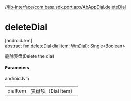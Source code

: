 //[lib-interface](../../../index.md)/[com.base.sdk.port.app](../index.md)/[AbAppDial](index.md)/[deleteDial](delete-dial.md)

# deleteDial

[androidJvm]\
abstract fun [deleteDial](delete-dial.md)(dialItem: [WmDial](../../com.base.sdk.entity.apps/-wm-dial/index.md)): Single&lt;[Boolean](https://kotlinlang.org/api/latest/jvm/stdlib/kotlin/-boolean/index.html)&gt;

删除表盘(Delete the dial)

#### Parameters

androidJvm

| | |
|---|---|
| dialItem | 表盘项（Dial item） |
